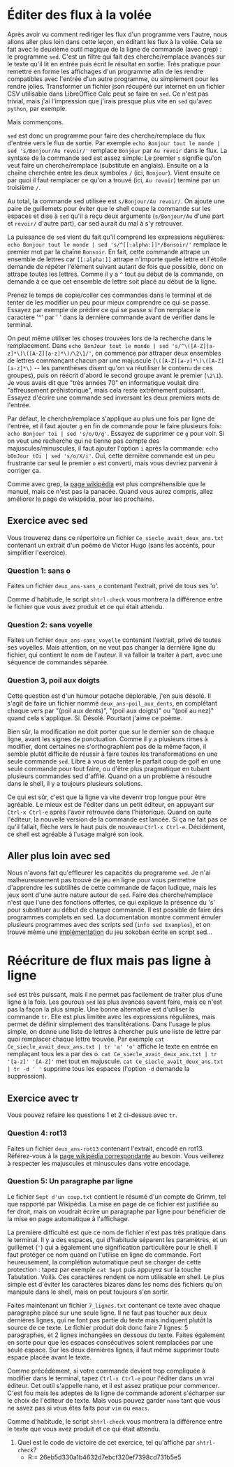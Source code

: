 # Éditer des flux à la volée

Après avoir vu comment rediriger les flux d'un programme vers l'autre,
nous allons aller plus loin dans cette leçon, en éditant les flux à la
volée. Cela se fait avec le deuxième outil magique de la ligne de
commande (avec grep) : le programme ``sed``. C'est un filtre qui fait
des cherche/remplace avancés sur le texte qu'il lit en entrée puis
écrit le résultat en sortie.  Très pratique pour remettre en forme les
affichages d'un programme afin de les rendre compatibles avec l'entrée
d'un autre programme, ou simplement pour les rendre jolies.
Transformer un fichier json récupéré sur internet en un fichier CSV
utilisable dans LibreOffice Calc peut se faire en ``sed``. Ce n'est
pas trivial, mais j'ai l'impression que j'irais presque plus vite en
``sed`` qu'avec ``python``, par exemple.

Mais commençons. 

``sed`` est donc un programme pour faire des cherche/remplace du flux
d'entrée vers le flux de sortie. Par exemple ```echo Bonjour tout le
monde | sed 's/Bonjour/Au revoir/'``` remplace ``Bonjour`` par ``Au
revoir`` dans le flux. La syntaxe de la commande sed est assez simple:
Le premier `s` signifie qu'on veut faire un cherche/remplace (substitute
en anglais). Ensuite on a la chaîne cherchée entre les deux symboles
`/` (ici, `Bonjour`). Vient ensuite ce par quoi il faut remplacer ce
qu'on a trouvé (ici, `Au revoir`) terminé par un troisième `/`.

Au total, la commande sed utilisée est `s/Bonjour/Au revoir/`. On
ajoute une paire de guillemets pour éviter que le shell coupe la
commande sur les espaces et dise à `sed` qu'il a reçu deux arguments 
(`s/Bonjour/Au` d'une part et `revoir/` d'autre part), car sed aurait
du mal à s'y retrouver.

La puissance de ``sed`` vient du fait qu'il comprend les expressions
régulières: `echo Bonjour tout le monde | sed 's/^[[:alpha:]]*/Bonsoir/'` 
remplace le premier mot par la chaîne ``Bonsoir``. En fait, cette commande attrape un ensemble de lettres
car `[[:alpha:]]` attrape n'importe quelle lettre et l'étoile demande
de répéter l'élément suivant autant de fois que possible, donc on
attrape toutes les lettres. Comme il y a `^` tout au début de la
commande, on demande à ce que cet ensemble de lettre soit placé au
début de la ligne.

Prenez le temps de copie/coller ces commandes dans le terminal et de
tenter de les modifier un peu pour mieux comprendre ce qui se passe.
Essayez par exemple de prédire ce qui se passe si l'on remplace le
caractère '^' par ' ' dans la dernière commande avant de vérifier dans
le terminal.

On peut même utiliser les choses trouvées lors de la recherche dans le
remplacement. Dans 
```echo BonJour tout le monde | sed 's/^\([A-Z][a-z]*\)\([A-Z][a-z]*\)/\2\1/'```,
on commence par attraper deux ensembles de lettres commançant chacun par une
majuscule (``\([A-Z][a-z]*\)\([A-Z][a-z]*\)`` -- les parenthèses
disent qu'on va réutiliser le contenu de ces groupes), puis on réécrit
d'abord le second groupe avant le premier (``\2\1``). Je vous avais dit
que "très années 70" en informatique voulait dire "affreusement
préhistorique", mais cela reste extrêmement puissant. Essayez d'écrire
une commande sed inversant les deux premiers mots de l'entrée.

Par défaut, le cherche/remplace s'applique au plus une fois par ligne
de l'entrée, et il faut ajouter ``g`` en fin de commande pour le faire
plusieurs fois: ```echo Bonjour toi | sed 's/o/O/g'```.
Essayez de supprimer ce ``g`` pour voir. Si on veut une recherche qui
ne tienne pas compte des majuscules/minuscules, il faut ajouter
l'option ``i`` après la commande: 
```echo bOnJour tOi | sed 's/o/X/i'```. Oui, cette dernière
commande est un peu frustrante car seul le premier ``o`` est converti, 
mais vous devriez parvenir à corriger ça.

Comme avec grep, la [page
wikipédia](https://fr.wikipedia.org/wiki/Stream_Editor#Utilisation)
est plus compréhensible que le manuel, mais ce n'est pas la panacée.
Quand vous aurez compris, allez améliorer la page de wikipédia, pour
les prochains.

## Exercice avec sed

Vous trouverez dans ce répertoire un fichier
``Ce_siecle_avait_deux_ans.txt`` contenant un extrait d'un poême de
Victor Hugo (sans les accents, pour simplifier l'exercice).

### Question 1: sans o

Faites un fichier ``deux_ans-sans_o`` contenant l'extrait, privé de
tous ses 'o'.

Comme d'habitude, le script ```shtrl-check``` vous montrera la
différence entre le fichier que vous avez produit et ce qui était
attendu.

### Question 2: sans voyelle

Faites un fichier ``deux_ans-sans_voyelle`` contenant l'extrait, privé de
toutes ses voyelles. Mais attention, on ne veut pas changer la
dernière ligne du fichier, qui contient le nom de l'auteur. Il va
falloir la traiter à part, avec une séquence de commandes séparée.

### Question 3, poil aux doigts

Cette question est d'un humour potache déplorable, j'en suis désolé.
Il s'agit de faire un fichier nommé ``deux_ans-poil_aux_dents``, en
complétant chaque vers par "(poil aux dents)", "(poil aux doigts)" ou
"(poil au nez)" quand cela s'applique. Si. Désolé. Pourtant j'aime ce
poème.

Bien sûr, la modification ne doit porter que sur le dernier son de
chaque ligne, avant les signes de ponctuation. Comme il y a plusieurs
rimes à modifier, dont certaines ne s'orthographient pas de la même
façon, il semble plutôt difficile de réussir à faire toutes les
transformations en une seule commande ``sed``. Libre à vous de tenter
le parfait coup de golf en une seule commande pour tout faire, ou
d'être plus pragmatique en tubant plusieurs commandes sed d'affilé. Quand
on a un problème à résoudre dans le shell, il y a toujours plusieurs
solutions.

Ce qui est sûr, c'est que la ligne va vite devenir trop longue pour
être agréable. Le mieux est de l'éditer dans un petit éditeur, en
appuyant sur ``Ctrl-x Ctrl-e`` après l'avoir retrouvée dans
l'historique. Quand on quite l'éditeur, la nouvelle version de la
commande est lancée. Si ça ne fait pas ce qu'il fallait, flèche vers
le haut puis de nouveau ``Ctrl-x Ctrl-e``. Décidément, ce shell est
agréable à l'usage malgré son look.

## Aller plus loin avec sed

Nous n'avons fait qu'effleurer les capacités du programme ``sed``.
Je n'ai malheureusement pas trouvé de jeu en ligne pour vous permettre
d'apprendre les subtilités de cette commande de façon ludique, mais les
jeux sont d'une autre nature autour de ``sed``. Faire des
cherche/remplace n'est que l'une des fonctions offertes, ce qui
explique la présence du 's' pour substituer au début de chaque
commande. Il est possible de faire des programmes complets en sed. La
documentation montre comment émuler plusieurs programmes avec des
scripts sed (```info sed Examples```), et on trouve même
une [implémentation](https://aurelio.net/projects/sedsokoban/) du jeu
sokoban écrite en script sed... 

# Réécriture de flux mais pas ligne à ligne

``sed`` est très puissant, mais il ne permet pas facilement de traiter
plus d'une ligne à la fois. Les gourous ``sed`` les plus avancés
savent faire, mais ce n'est pas la façon la plus simple. Une bonne
alternative est d'utiliser la commande ``tr``. Elle est plus limitée
avec les expressions régulières, mais permet de définir simplement des
translitérations. Dans l'usage le plus simple, on donne une liste de
lettres à chercher puis une liste de lettre par quoi remplacer chaque
lettre trouvée. Par exemple 
```cat Ce_siecle_avait_deux_ans.txt | tr 'a' 'o'```
affiche le texte en entrée en remplaçant tous les a par des o. 
```cat Ce_siecle_avait_deux_ans.txt | tr '[a-z]' '[A-Z]'```
met tout en majuscule.
```cat Ce_siecle_avait_deux_ans.txt | tr -d ' '```
supprime tous les espaces (l'option ``-d`` demande la suppression).

## Exercice avec tr 

Vous pouvez refaire les questions 1 et 2 ci-dessus avec ``tr``.

### Question 4: rot13

Faites un fichier ``deux_ans-rot13`` contenant l'extrait, encodé en
rot13. Référez-vous à la [page wikipédia
correspondante](https://fr.wikipedia.org/wiki/ROT13) au besoin. Vous
veillerez à respecter les majuscules et minuscules dans votre encodage.

### Question 5: Un paragraphe par ligne

Le fichier ``Sept d'un coup.txt`` contient le résumé d'un compte de
Grimm, tel que rapporté par Wikipédia. La mise en page de ce fichier
est justifiée au fer droit, mais on voudrait écrire un paragraphe par
ligne pour bénéficier de la mise en page automatique à l'affichage.

La première difficulté est que ce nom de fichier n'est pas très
pratique dans le terminal. Il y a des espaces, qui d'habitude séparent
les paramètres, et un guillemet (``'``) qui a également une
signification particulière pour le shell. Il faut protéger ce nom
quand on l'utilise en ligne de commande. Fort heureusement, la
complétion automatique peut se charger de cette protection : tapez par
exemple ``cat Sept`` puis appuyez sur la touche Tabulation. Voilà. Ces
caractères rendent ce nom utilisable en shell. Le plus simple est
d'éviter les caractères bizares dans les noms des fichiers qu'on
manipule dans le shell, mais on peut toujours s'en sortir.

Faites maintenant un fichier ``7_lignes.txt`` contenant ce texte avec
chaque paragraphe placé sur une seule ligne. Il ne faut pas toucher
aux deux dernières lignes, qui ne font pas partie du texte mais
indiquent plutôt la source de ce texte. Le fichier produit doit donc
faire 7 lignes: 5 paragraphes, et 2 lignes inchangées en dessous du
texte. Faites également en sorte pour que les espaces consécutives
soient remplacées par une seule espace. Sur les deux dernières lignes,
il faut même supprimer toute espace placée avant le texte.

Comme précédement, si votre commande devient trop compliquée à
modifier dans le terminal, tapez ``Ctrl-x Ctrl-e`` pour l'éditer dans
un vrai éditeur. Cet outil s'appelle nano, et il est assez pratique
pour commencer. C'est fou mais les adeptes de la ligne de commande
adorent s'écharper sur le choix de l'éditeur de texte. Mais vous
pouvez garder ``nano`` tant que vous ne savez pas si vous êtes faits
pour ``vim`` ou ``emacs``.


Comme d'habitude, le script ```shtrl-check``` vous montrera la
différence entre le texte que vous avez produit et ce qui était
attendu.

1. Quel est le code de victoire de cet exercice, tel qu'affiché par ```shtrl-check```?
    - R:= 26eb5d330a1b4632d7ebcf320ef7398cd731b5e5
